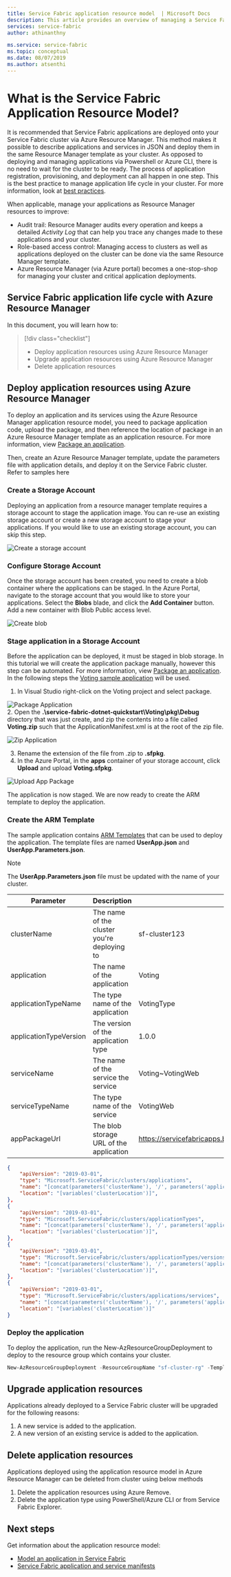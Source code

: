 ```yaml
---
title: Service Fabric application resource model  | Microsoft Docs
description: This article provides an overview of managing a Service Fabric application with Azure Resource Manager
services: service-fabric
author: athinanthny 

ms.service: service-fabric
ms.topic: conceptual 
ms.date: 08/07/2019
ms.author: atsenthi 
---
```


# What is the Service Fabric Application Resource Model?
It is recommended that Service Fabric applications are deployed onto your Service Fabric cluster via Azure Resource Manager. This method makes it possible to describe applications and services in JSON and deploy them in the same Resource Manager template as your cluster. As opposed to deploying and managing applications via Powershell or Azure CLI, there is no need to wait for the cluster to be ready. The process of application registration, provisioning, and deployment can all happen in one step. This is the best practice to manage application life cycle in your cluster. For more information, look at [best practices](https://docs.microsoft.com/azure/service-fabric/service-fabric-best-practices-infrastructure-as-code#azure-service-fabric-resources).

When applicable, manage your applications as Resource Manager resources to improve:
* Audit trail: Resource Manager audits every operation and keeps a detailed *Activity Log* that can help you trace any changes made to these applications and your cluster.
* Role-based access control: Managing access to clusters as well as applications deployed on the cluster can be done via the same Resource Manager template.
* Azure Resource Manager (via Azure portal) becomes a one-stop-shop for managing your cluster and critical application deployments.

## Service Fabric application life cycle with Azure Resource Manager 
In this document, you will learn how to:

> [!div class="checklist"]
> * Deploy application resources using Azure Resource Manager 
> * Upgrade application resources using Azure Resource Manager
> * Delete application resources

## Deploy application resources using Azure Resource Manager  
To deploy an application and its services using the Azure Resource Manager application resource model, you need to package application code, upload the package, and then reference the location of package in an Azure Resource Manager template as an application resource. For more information, view [Package an application](https://docs.microsoft.com/azure/service-fabric/service-fabric-package-apps#create-an-sfpkg).
          
Then, create an Azure Resource Manager template, update the parameters file with application details, and deploy it on the Service Fabric cluster. Refer to samples here

### Create a Storage Account 
Deploying an application from a resource manager template requires a storage account to stage the application image. You can re-use an existing storage account or create a new storage account to stage your applications. If you would like to use an existing storage account, you can skip this step. 

![Create a storage account][CreateStorageAccount]

### Configure Storage Account 
Once the storage account has been created, you need to create a blob container where the applications can be staged. In the Azure Portal, navigate to the storage account that you would like to store your applications. Select the **Blobs** blade, and click the **Add Container** button. Add a new container with Blob Public access level.
   
![Create blob][CreateBlob]

### Stage application in a Storage Account
Before the application can be deployed, it must be staged in blob storage. In this tutorial we will create the application package manually, however this step can be automated.  For more information, view [Package an application](https://docs.microsoft.com/azure/service-fabric/service-fabric-package-apps#create-an-sfpkg). In the following steps the [Voting sample application](https://github.com/Azure-Samples/service-fabric-dotnet-quickstart) will be used.

1. In Visual Studio right-click on the Voting project and select package. 

![Package Application][PackageApplication]  
2. Open the **.\service-fabric-dotnet-quickstart\Voting\pkg\Debug** directory that was just create, and zip the contents into a file called **Voting.zip** such that the ApplicationManifest.xml is at the root of the zip file. 

![Zip Application][ZipApplication]  

3. Rename the extension of the file from .zip to **.sfpkg**.
4. In the Azure Portal, in the **apps** container of your storage account, click **Upload** and upload **Voting.sfpkg**.

![Upload App Package][UploadAppPkg]

The application is now staged. We are now ready to create the ARM template to deploy the application.      
   
### Create the ARM Template
The sample application contains [ARM Templates](https://github.com/Azure-Samples/service-fabric-dotnet-quickstart/tree/master/ARM) that can be used to deploy the application. The template files are named **UserApp.json** and **UserApp.Parameters.json**. 

> [!NOTE] 
> The **UserApp.Parameters.json** file must be updated with the name of your cluster.
>
>

| Parameter              | Description                                 | Example                                                      | Comments                                                     |
| ---------------------- | ------------------------------------------- | ------------------------------------------------------------ | ------------------------------------------------------------ |
| clusterName            | The name of the cluster you're deploying to | sf-cluster123                                                |                                                              |
| application            | The name of the application                 | Voting                                                       |
| applicationTypeName    | The type name of the  application           | VotingType                                                   | Must match what's in ApplicationManifest.xml                 |
| applicationTypeVersion | The version of the application type         | 1.0.0                                                        | Must match what's in ApplicationManifest.xml                 |
| serviceName            | The name of the service the service         | Voting~VotingWeb                                             | Must be in the format ApplicationName~ServiceType            |
| serviceTypeName        | The type name of the service                | VotingWeb                                                    | Must match what's in the ServiceManifest.xml                 |
| appPackageUrl          | The blob storage URL of the application     | https://servicefabricapps.blob.core.windows.net/apps/Voting.sfpkg | The URL of the application package in blob storage (the procedure to set this is described below) |
       
```json
{
    "apiVersion": "2019-03-01",
    "type": "Microsoft.ServiceFabric/clusters/applications",
    "name": "[concat(parameters('clusterName'), '/', parameters('applicationName'))]",
    "location": "[variables('clusterLocation')]",
},
{
    "apiVersion": "2019-03-01",
    "type": "Microsoft.ServiceFabric/clusters/applicationTypes",
    "name": "[concat(parameters('clusterName'), '/', parameters('applicationTypeName'))]",
    "location": "[variables('clusterLocation')]",
},
{
    "apiVersion": "2019-03-01",
    "type": "Microsoft.ServiceFabric/clusters/applicationTypes/versions",
    "name": "[concat(parameters('clusterName'), '/', parameters('applicationTypeName'), '/', parameters('applicationTypeVersion'))]",
    "location": "[variables('clusterLocation')]",
},
{
    "apiVersion": "2019-03-01",
    "type": "Microsoft.ServiceFabric/clusters/applications/services",
    "name": "[concat(parameters('clusterName'), '/', parameters('applicationName'), '/', parameters('serviceName'))]",
    "location": "[variables('clusterLocation')]"
}
```

### Deploy the application 
To deploy the application, run the New-AzResourceGroupDeployment to deploy to the resource group which contains your cluster.
```powershell
New-AzResourceGroupDeployment -ResourceGroupName "sf-cluster-rg" -TemplateParameterFile ".\UserApp.Parameters.json" -TemplateFile ".\UserApp.json" -Verbose
```

## Upgrade application resources
Applications already deployed to a Service Fabric cluster will be upgraded for the following reasons:
1. A new service is added to the application. 
2. A new version of an existing service is added to the application.
     
## Delete application resources
Applications deployed using the application resource model in Azure Resource Manager can be deleted from cluster using below methods
1. Delete the application resources using Azure Remove.
2. Delete the application type using PowerShell/Azure CLI or from Service Fabric Explorer.
           
## Next steps
Get information about the application resource model:

* [Model an application in Service Fabric](https://docs.microsoft.com/azure/service-fabric/service-fabric-application-model)
* [Service Fabric application and service manifests](https://docs.microsoft.com/azure/service-fabric/service-fabric-application-and-service-manifests)

<!--Image references-->
[CreateStorageAccount]: ./media/service-fabric-application-model/create-storage-account.png
[CreateBlob]: ./media/service-fabric-application-model/create-blob.png
[PackageApplication]: ./media/service-fabric-application-model/package-application.png
[ZipApplication]: ./media/service-fabric-application-model/zip-application.png
[UploadAppPkg]: ./media/service-fabric-application-model/upload-app-pkg.png